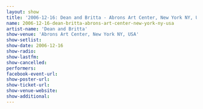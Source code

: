```yaml
---
layout: show
title: '2006-12-16: Dean and Britta - Abrons Art Center, New York NY, USA'
name: 2006-12-16-dean-britta-abrons-art-center-new-york-ny-usa
artist-name: 'Dean and Britta'
show-venue: 'Abrons Art Center, New York NY, USA'
show-setlist: 
show-date: 2006-12-16
show-radio: 
show-lastfm: 
show-cancelled: 
performers: 
facebook-event-url: 
show-poster-url: 
show-ticket-url: 
show-venue-website: 
show-additional: 
---
```


